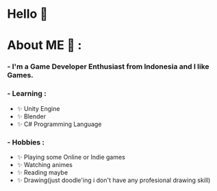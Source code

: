 # Hello 👋

# About ME 💬 :

### - I'm a Game Developer Enthusiast from Indonesia and I like Games.

### - Learning :
- ✨ Unity Engine
- ✨ Blender
- ✨ C# Programming Language

### - Hobbies :
- ✨ Playing some Online or Indie games
- ✨ Watching animes
- ✨ Reading maybe
- ✨ Drawing(just doodle'ing i don't have any profesional drawing skill)
